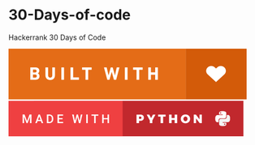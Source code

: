 # 30-Days-of-code
Hackerrank 30 Days of Code

![python](https://github.com/sslgstat/.images/blob/master/featured-built-with-love.svg) ![py](https://github.com/sslgstat/.images/blob/master/made-with-python.svg)
